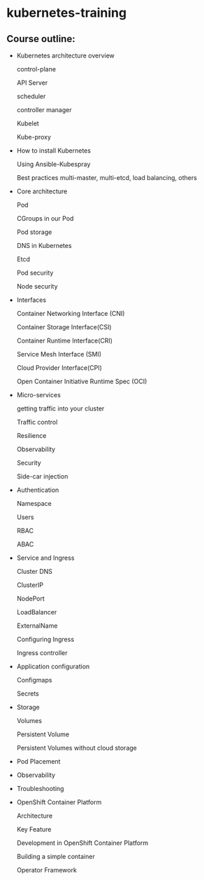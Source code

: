 # kubernetes-training

## Course outline:


- Kubernetes architecture overview

    control-plane

    API Server

    scheduler

    controller manager

    Kubelet

    Kube-proxy

- How to install Kubernetes

    Using Ansible-Kubespray

    Best practices multi-master, multi-etcd, load balancing, others

- Core architecture

    Pod

    CGroups in our Pod

    Pod storage

    DNS in Kubernetes

    Etcd

    Pod security

    Node security

- Interfaces

    Container Networking Interface (CNI)

    Container Storage Interface(CSI)

    Container Runtime Interface(CRI)

    Service Mesh Interface (SMI)

    Cloud Provider Interface(CPI)

    Open Container Initiative Runtime Spec (OCI)

- Micro-services

    getting traffic into your cluster

    Traffic control

    Resilience

    Observability

    Security

    Side-car injection

- Authentication

    Namespace

    Users

    RBAC

    ABAC

- Service and Ingress

  Cluster DNS

  ClusterIP

  NodePort

  LoadBalancer

  ExternalName

  Configuring Ingress

  Ingress controller

- Application configuration

  Configmaps

  Secrets

- Storage

  Volumes

  Persistent Volume

  Persistent Volumes without cloud storage

- Pod Placement

- Observability

- Troubleshooting

- OpenShift Container Platform

  Architecture

  Key Feature

  Development in OpenShift Container Platform

  Building a simple container

  Operator Framework
